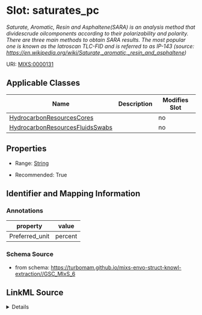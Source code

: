 # Slot: saturates_pc


_Saturate, Aromatic, Resin and Asphaltene(SARA) is an analysis method that dividescrude oilcomponents according to their polarizability and polarity. There are three main methods to obtain SARA results. The most popular one is known as the Iatroscan TLC-FID and is referred to as IP-143 (source: https://en.wikipedia.org/wiki/Saturate,_aromatic,_resin_and_asphaltene)_



URI: [MIXS:0000131](https://w3id.org/mixs/0000131)



<!-- no inheritance hierarchy -->




## Applicable Classes

| Name | Description | Modifies Slot |
| --- | --- | --- |
[HydrocarbonResourcesCores](HydrocarbonResourcesCores.md) |  |  no  |
[HydrocarbonResourcesFluidsSwabs](HydrocarbonResourcesFluidsSwabs.md) |  |  no  |







## Properties

* Range: [String](String.md)

* Recommended: True





## Identifier and Mapping Information





### Annotations

| property | value |
| --- | --- |
| Preferred_unit | percent |



### Schema Source


* from schema: https://turbomam.github.io/mixs-envo-struct-knowl-extraction//GSC_MIxS_6




## LinkML Source

<details>
```yaml
name: saturates_pc
annotations:
  Preferred_unit:
    tag: Preferred_unit
    value: percent
description: 'Saturate, Aromatic, Resin and Asphaltene(SARA) is an analysis method
  that dividescrude oilcomponents according to their polarizability and polarity.
  There are three main methods to obtain SARA results. The most popular one is known
  as the Iatroscan TLC-FID and is referred to as IP-143 (source: https://en.wikipedia.org/wiki/Saturate,_aromatic,_resin_and_asphaltene)'
title: saturates wt%
from_schema: https://turbomam.github.io/mixs-envo-struct-knowl-extraction//GSC_MIxS_6
rank: 1000
slot_uri: MIXS:0000131
multivalued: false
alias: saturates_pc
domain_of:
- HydrocarbonResourcesCores
- HydrocarbonResourcesFluidsSwabs
range: string
recommended: true
structured_pattern:
  syntax: '{name};{float} {unit}'
  interpolated: true
  partial_match: true

```
</details>
